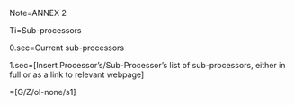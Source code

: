 Note=ANNEX 2

Ti=Sub-processors

0.sec=Current sub-processors

1.sec=[Insert Processor’s/Sub-Processor’s list of sub-processors, either in full or as a link to relevant webpage] 

=[G/Z/ol-none/s1]

